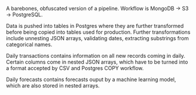 A barebones, obfuscated version of a pipeline.
Workflow is MongoDB -> S3 -> PostgreSQL.

Data is pushed into tables in Postgres where they are further transformed before being copied into tables used for production.
Further transformations include unnesting JSON arrays, validating dates, extracting substrings from categorical names.

Daily transactions contains information on all new records coming in daily. Certain columns come in nested JSON arrays, which have to be turned into a format accepted by CSV and Postgres COPY workflow.

Daily forecasts contains forecasts ouput by a machine learning model, which are also stored in nested arrays.


